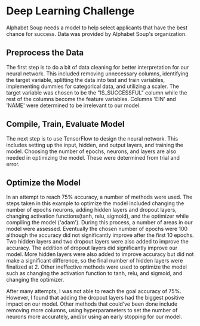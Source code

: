 # Deep Learning Challenge
Alphabet Soup needs a model to help select applicants that have the best chance for success. Data was provided by Alphabet Soup's organization.

## Preprocess the Data
The first step is to do a bit of data cleaning for better interpretation for our neural network. This included removing unnecessary columns, identifying the target variable, splitting the data into test and train variables, implementing dummies for categorical data, and utilizing a scaler. The target variable was chosen to be the "IS_SUCCESSFUL" column while the rest of the columns become the feature variables. Columns 'EIN' and 'NAME' were determined to be irrelevant to our model.

## Compile, Train, Evaluate Model
The next step is to use TensorFlow to design the neural network. This includes setting up the input, hidden, and output layers, and training the model. Choosing the number of epochs, neurons, and layers are also needed in optimizing the model. These were determined from trial and error.

## Optimize the Model
In an attempt to reach 75% accuracy, a number of methods were used. The steps taken in this example to optimize the model included changing the number of epochs neurons, adding hidden layers and dropout layers, changing activation functions(tanh, relu, sigmoid), and the optimizer while compiling the model ('adam'). During this process, a number of areas in our model were assessed. Eventually the chosen number of epochs were 100 although the accuracy did not significantly improve after the first 10 epochs. Two hidden layers and two dropout layers were also added to improve the accuracy. The addition of dropout layers did significantly improve our model. More hidden layers were also added to improve accuracy but did not make a significant difference, so the final number of hidden layers were finalized at 2. Other ineffective methods were used to optimize the model such as changing the activation function to tanh, relu, and sigmoid, and changing the optimizer.

After many attempts, I was not able to reach the goal accuracy of 75%. However, I found that adding the dropout layers had the biggest positive impact on our model. Other methods that could’ve been done include removing more columns, using hyperparameters to set the number of neurons more accurately, and/or using an early stopping for our model.
